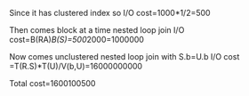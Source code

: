 Since it has clustered index so
I/O cost=1000*1/2=500

Then comes block at a time nested loop join
I/O cost=B(RA)*B(S)=500*2000=1000000

Now comes unclustered nested loop join with S.b=U.b
I/O cost =T(R.S)*T(U)/V(b,U)=16000000000

Total cost=1600100500

